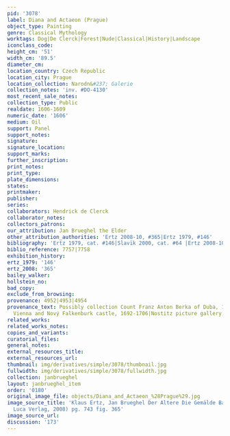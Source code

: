 ```yaml
---
pid: '3078'
label: Diana and Actaeon (Prague)
object_type: Painting
genre: Classical Mythology
worktags: Dog|De Clerck|Forest|Nude|Classical|History|Landscape
iconclass_code:
height_cm: '51'
width_cm: '89.5'
diameter_cm:
location_country: Czech Republic
location_city: Prague
location_collection: Narodn&#237; Galerie
collection_notes: 'inv. #DO-4130'
most_recent_sale_notes:
collection_type: Public
realdate: 1606-1609
numeric_date: '1606'
medium: Oil
support: Panel
support_notes:
signature:
signature_location:
support_marks:
further_inscription:
print_notes:
print_type:
plate_dimensions:
states:
printmaker:
publisher:
series:
collaborators: Hendrick de Clerck
collaborator_notes:
collectors_patrons:
our_attribution: Jan Brueghel the Elder
other_attribution_authorities: 'Ertz 2008-10, #365|Ertz 1979, #146'
bibliography: 'Ertz 1979, cat. #146|Slavïk 2000, cat. #64 |Ertz 2008-10, cat. #365'
biblio_reference: 7757|7758
exhibition_history:
ertz_1979: '146'
ertz_2008: '365'
bailey_walker:
hollstein_no:
bad_copy:
exclude_from_browsing:
provenance: 4952|4953|4954
provenance_text: Possibly collection Count Franz Anton Berka of Duba, 1649-1706|Possibly
  Vienna and Nový Falkenburk castle, 1692-1706|Nostitz picture gallery, Prague, ?1706-1945
related_works:
related_works_notes:
copies_and_variants:
curatorial_files:
general_notes:
external_resources_title:
external_resources_url:
thumbnail: img/derivatives/simple/3078/thumbnail.jpg
fullwidth: img/derivatives/simple/3078/fullwidth.jpg
collection: janbrueghel
layout: janbrueghel_item
order: '0180'
original_image_file: objects/Diana_and_Actaeon_%28Prague%29.jpg
image_source_title: 'Klaus Ertz, Jan Brueghel Der Altere Die Gemälde Band II (Lingen:
  Luca Verlag, 2008) pg. 743 fig. 365'
image_source_url:
discussion: '173'
---
```

